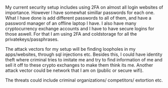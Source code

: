 My current security setup includes using 2FA on almost all login websites of importance. However I have somewhat simillar passwords for each one. What I have done is add different passwords to all of them, and have a password manager of an offline laptop I have. I also have many cryptocurrency exchange accounts and I have to have secure logins for those aswell. For that I am using 2FA and coldstorage for all the privatekeys/passphrases. 

The attack vectors for my setup will be finding loopholes in my apps/websites, through sql injections etc. Besides this, I could have identity theft where criminal tries to imitate me and try to find information of me and sell it off to these crypto exchanges to make them think its me. Another attack vector could be network that I am on (public or secure wifi). 

The threats could include criminal organizations/ competitors/ extortion etc. 